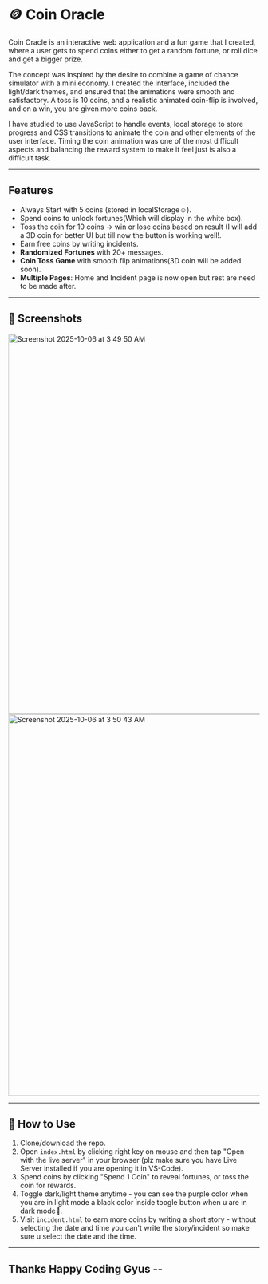 # 🪙 Coin Oracle

Coin Oracle is an interactive web application and a fun game that I created, where a user gets to spend coins either to get a random fortune, or roll dice and get a bigger prize.

The concept was inspired by the desire to combine a game of chance simulator with a mini economy. I created the interface, included the light/dark themes, and ensured that the animations were smooth and satisfactory. A toss is 10 coins, and a realistic animated coin-flip is involved, and on a win, you are given more coins back.

I have studied to use JavaScript to handle events, local storage to store progress and CSS transitions to animate the coin and other elements of the user interface. Timing the coin animation was one of the most difficult aspects and balancing the reward system to make it feel just is also a difficult task.

---

##  Features

  * Always Start with 5 coins (stored in localStorage☺️).
  * Spend coins to unlock fortunes(Which will display in the white box).
  * Toss the coin for 10 coins → win or lose coins based on result (I will add a 3D coin for better UI but till now the button is working well!.
  * Earn free coins by writing incidents.
*  **Randomized Fortunes** with 20+ messages.
*  **Coin Toss Game** with smooth flip animations(3D coin will be added soon).
*  **Multiple Pages**: Home and Incident page is now open but rest are need to be made after.
---

## 📸 Screenshots

<img width="1437" height="763" alt="Screenshot 2025-10-06 at 3 49 50 AM" src="https://github.com/user-attachments/assets/1516c861-c89e-40be-8b17-8f7a06fc0e61" />

<img width="1440" height="765" alt="Screenshot 2025-10-06 at 3 50 43 AM" src="https://github.com/user-attachments/assets/cb09c865-868a-49f2-a3d2-778be9c8ebc9" />

---

## 🎯 How to Use

1. Clone/download the repo.
2. Open `index.html` by clicking right key on mouse and then tap "Open with the live server" in your browser (plz make sure you have Live Server installed if you are opening it in VS-Code).
3. Spend coins by clicking "Spend 1 Coin" to reveal fortunes, or toss the coin for rewards.
4. Toggle dark/light theme anytime - you can see the purple color when you are in light mode a black color inside toogle button when u are in dark mode🤗.
5. Visit `incident.html` to earn more coins by writing a short story - without selecting the date and time you can't write the story/incident so make sure u select the date and the time.

---

## Thanks Happy Coding Gyus --


